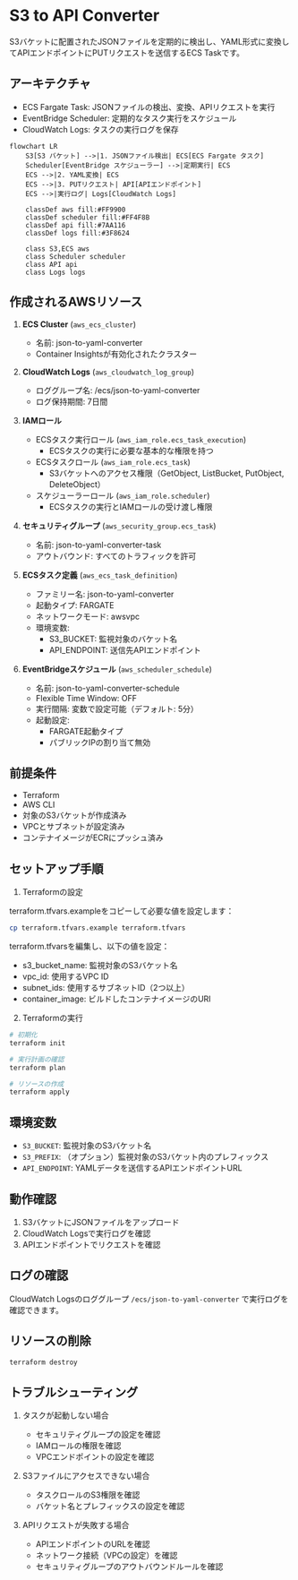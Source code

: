 # S3 to API Converter

S3バケットに配置されたJSONファイルを定期的に検出し、YAML形式に変換してAPIエンドポイントにPUTリクエストを送信するECS Taskです。

## アーキテクチャ

- ECS Fargate Task: JSONファイルの検出、変換、APIリクエストを実行
- EventBridge Scheduler: 定期的なタスク実行をスケジュール
- CloudWatch Logs: タスクの実行ログを保存

```mermaid
flowchart LR
    S3[S3 バケット] -->|1. JSONファイル検出| ECS[ECS Fargate タスク]
    Scheduler[EventBridge スケジューラー] -->|定期実行| ECS
    ECS -->|2. YAML変換| ECS
    ECS -->|3. PUTリクエスト| API[APIエンドポイント]
    ECS -->|実行ログ| Logs[CloudWatch Logs]

    classDef aws fill:#FF9900
    classDef scheduler fill:#FF4F8B
    classDef api fill:#7AA116
    classDef logs fill:#3F8624

    class S3,ECS aws
    class Scheduler scheduler
    class API api
    class Logs logs
```

## 作成されるAWSリソース

1. **ECS Cluster** (`aws_ecs_cluster`)
   - 名前: json-to-yaml-converter
   - Container Insightsが有効化されたクラスター

2. **CloudWatch Logs** (`aws_cloudwatch_log_group`)
   - ロググループ名: /ecs/json-to-yaml-converter
   - ログ保持期間: 7日間

3. **IAMロール**
   - ECSタスク実行ロール (`aws_iam_role.ecs_task_execution`)
     - ECSタスクの実行に必要な基本的な権限を持つ
   - ECSタスクロール (`aws_iam_role.ecs_task`)
     - S3バケットへのアクセス権限（GetObject, ListBucket, PutObject, DeleteObject）
   - スケジューラーロール (`aws_iam_role.scheduler`)
     - ECSタスクの実行とIAMロールの受け渡し権限

4. **セキュリティグループ** (`aws_security_group.ecs_task`)
   - 名前: json-to-yaml-converter-task
   - アウトバウンド: すべてのトラフィックを許可

5. **ECSタスク定義** (`aws_ecs_task_definition`)
   - ファミリー名: json-to-yaml-converter
   - 起動タイプ: FARGATE
   - ネットワークモード: awsvpc
   - 環境変数:
     - S3_BUCKET: 監視対象のバケット名
     - API_ENDPOINT: 送信先APIエンドポイント

6. **EventBridgeスケジュール** (`aws_scheduler_schedule`)
   - 名前: json-to-yaml-converter-schedule
   - Flexible Time Window: OFF
   - 実行間隔: 変数で設定可能（デフォルト: 5分）
   - 起動設定:
     - FARGATE起動タイプ
     - パブリックIPの割り当て無効

## 前提条件

- Terraform
- AWS CLI
- 対象のS3バケットが作成済み
- VPCとサブネットが設定済み
- コンテナイメージがECRにプッシュ済み

## セットアップ手順

1. Terraformの設定

terraform.tfvars.exampleをコピーして必要な値を設定します：

```bash
cp terraform.tfvars.example terraform.tfvars
```

terraform.tfvarsを編集し、以下の値を設定：
- s3_bucket_name: 監視対象のS3バケット名
- vpc_id: 使用するVPC ID
- subnet_ids: 使用するサブネットID（2つ以上）
- container_image: ビルドしたコンテナイメージのURI

2. Terraformの実行

```bash
# 初期化
terraform init

# 実行計画の確認
terraform plan

# リソースの作成
terraform apply
```

## 環境変数

- `S3_BUCKET`: 監視対象のS3バケット名
- `S3_PREFIX`: （オプション）監視対象のS3バケット内のプレフィックス
- `API_ENDPOINT`: YAMLデータを送信するAPIエンドポイントURL

## 動作確認

1. S3バケットにJSONファイルをアップロード
2. CloudWatch Logsで実行ログを確認
3. APIエンドポイントでリクエストを確認

## ログの確認

CloudWatch Logsのロググループ `/ecs/json-to-yaml-converter` で実行ログを確認できます。

## リソースの削除

```bash
terraform destroy
```

## トラブルシューティング

1. タスクが起動しない場合
   - セキュリティグループの設定を確認
   - IAMロールの権限を確認
   - VPCエンドポイントの設定を確認

2. S3ファイルにアクセスできない場合
   - タスクロールのS3権限を確認
   - バケット名とプレフィックスの設定を確認

3. APIリクエストが失敗する場合
   - APIエンドポイントのURLを確認
   - ネットワーク接続（VPCの設定）を確認
   - セキュリティグループのアウトバウンドルールを確認
